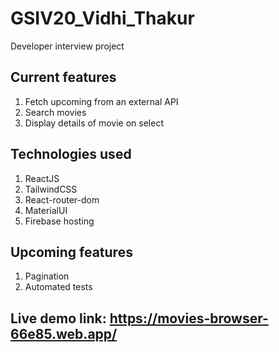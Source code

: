 # GSIV20_Vidhi_Thakur
 Developer interview project

 ## Current features
 1. Fetch upcoming from an external API
 1. Search movies
 1. Display details of movie on select

## Technologies used
1. ReactJS
1. TailwindCSS
1. React-router-dom
1. MaterialUI
1. Firebase hosting

## Upcoming features
1. Pagination
1. Automated tests

## Live demo link: https://movies-browser-66e85.web.app/
